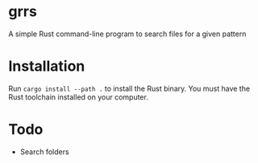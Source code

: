 # grrs

A simple Rust command-line program to search files for a given pattern

# Installation

Run `cargo install --path .` to install the Rust binary. You must have the Rust toolchain installed on your computer.

# Todo

- Search folders